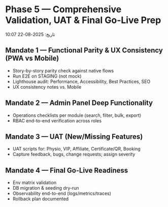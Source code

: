 # Phase 5 — Comprehensive Validation, UAT & Final Go-Live Prep
تاریخ: 2025-08-22 10:07

## Mandate 1 — Functional Parity & UX Consistency (PWA vs Mobile)
- Story-by-story parity check against native flows
- Run E2E on STAGING (not mock)
- Lighthouse audit: Performance, Accessibility, Best Practices, SEO
- UX consistency notes vs. Mobile

## Mandate 2 — Admin Panel Deep Functionality
- Operations checklists per module (search, filter, bulk, export)
- RBAC end-to-end verification across roles

## Mandate 3 — UAT (New/Missing Features)
- UAT scripts for: Physio, VIP, Affiliate, Certificate/QR, Booking
- Capture feedback, bugs, change requests; assign severity

## Mandate 4 — Final Go-Live Readiness
- Env matrix validation
- DB migration & seeding dry-run
- Observability end-to-end (logs/metrics/traces)
- Rollback plan documented
